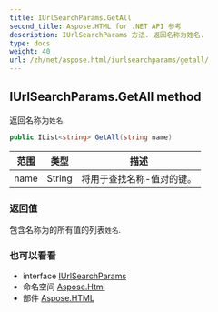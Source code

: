 ```yaml
---
title: IUrlSearchParams.GetAll
second_title: Aspose.HTML for .NET API 参考
description: IUrlSearchParams 方法. 返回名称为姓名.
type: docs
weight: 40
url: /zh/net/aspose.html/iurlsearchparams/getall/
---
```

## IUrlSearchParams.GetAll method

返回名称为`姓名`.

```csharp
public IList<string> GetAll(string name)
```

| 范围 | 类型 | 描述 |
| --- | --- | --- |
| name | String | 将用于查找名称-值对的键。 |

### 返回值

包含名称为的所有值的列表`姓名`.

### 也可以看看

* interface [IUrlSearchParams](../)
* 命名空间 [Aspose.Html](../../iurlsearchparams/)
* 部件 [Aspose.HTML](../../../)


